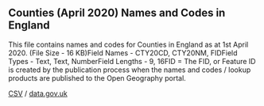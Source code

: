 ## Counties (April 2020) Names and Codes in England

This file contains names and codes for Counties in England as at 1st April 2020. (File Size - 16 KB)Field Names - CTY20CD, CTY20NM, FIDField Types - Text, Text, NumberField Lengths - 9, 16FID = The FID, or Feature ID is created by the publication process when the names and codes / lookup products are published to the Open Geography portal. 

[CSV](csv/240.csv) / [data.gov.uk](https://data.gov.uk/dataset/7833f92f-09c8-480d-9795-7c7065ccade6/counties-april-2020-names-and-codes-in-england)

